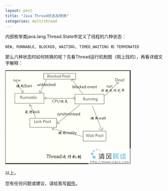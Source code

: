 ```yaml
---
layout: post
title: "Java Thread状态及转换"
categories: multithread
---
```


内部枚举类java.lang.Thread.State中定义了线程的六种状态：

	NEW, RUNNABLE, BLOCKED, WAITING, TIMED_WAITING 和 TERMINATED

那么六种状态时如何转换的呢？先看Thread运行机制图（网上找的），再看详细文字解释：

![示例](/images/threadstate.jpg)

以上。

您有任何问题或建议，请给我写[邮件](mailto:yinwer81@gmail.com)。

